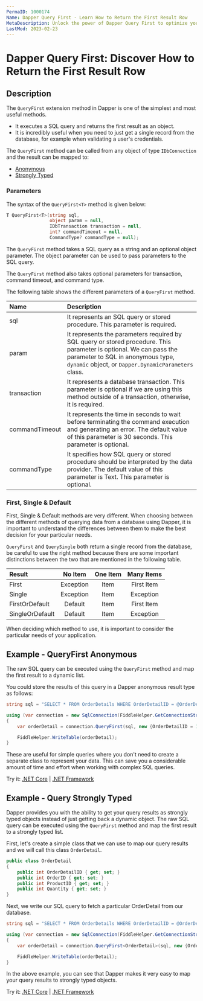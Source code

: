 ```yaml
---
PermaID: 1000174
Name: Dapper Query First - Learn How to Return the First Result Row
MetaDescription: Unlock the power of Dapper Query First to optimize your C# database operations. Learn how to use QueryFirst and QueryFirstAsync to return an anonymous type or strongly typed entity.
LastMod: 2023-02-23
---
```


# Dapper Query First: Discover How to Return the First Result Row

## Description

The `QueryFirst` extension method in Dapper is one of the simplest and most useful methods. 

 - It executes a SQL query and returns the first result as an object. 
 - It is incredibly useful when you need to just get a single record from the database, for example when validating a user's credentials. 

The `QueryFirst` method can be called from any object of type `IDbConnection` and the result can be mapped to:

- [Anonymous](#example---query-anonymous)
- [Strongly Typed](#example---query-strongly-typed)

### Parameters

The syntax of the `QueryFirst<T>` method is given below:

```csharp
T QueryFirst<T>(string sql, 
                object param = null, 
				IDbTransaction transaction = null, 
				int? commandTimeout = null, 
				CommandType? commandType = null);
```

The `QueryFirst` method takes a SQL query as a string and an optional object parameter. The object parameter can be used to pass parameters to the SQL query.

The `QueryFirst` method also takes optional parameters for transaction, command timeout, and command type.

The following table shows the different parameters of a `QueryFirst` method.

| Name | Description |
| :--- | :---------- |
| sql            | It represents an SQL query or stored procedure. This parameter is required. |
| param          | It represents the parameters required by SQL query or stored procedure. This parameter is optional. We can pass the parameter to SQL in anonymous type, `dynamic` object, or `Dapper.DynamicParameters` class. |
| transaction    | It represents a database transaction. This parameter is optional if we are using this method outside of a transaction, otherwise, it is required. |
| commandTimeout | It represents the time in seconds to wait before terminating the command execution and generating an error. The default value of this parameter is 30 seconds. This parameter is optional. |
| commandType    | It specifies how SQL query or stored procedure should be interpreted by the data provider. The default value of this parameter is Text. This parameter is optional. |

### First, Single & Default

First, Single & Default methods are very different. When choosing between the different methods of querying data from a database using Dapper, it is important to understand the differences between them to make the best decision for your particular needs.

`QueryFirst` and `QuerySingle` both return a single record from the database, be careful to use the right method because there are some important distinctions between the two that are mentioned in the following table.

| Result          | No Item   | One Item | Many Items |
| :-------------- | :-------: | :------: | :--------: |
| First           | Exception | Item     | First Item |
| Single          | Exception | Item     | Exception  |
| FirstOrDefault  | Default   | Item     | First Item |
| SingleOrDefault | Default   | Item     | Exception  |

When deciding which method to use, it is important to consider the particular needs of your application. 

## Example - QueryFirst Anonymous

The raw SQL query can be executed using the `QueryFirst` method and map the first result to a dynamic list. 

You could store the results of this query in a Dapper anonymous result type as follows:

```csharp
string sql = "SELECT * FROM OrderDetails WHERE OrderDetailID = @OrderDetailID;";

using (var connection = new SqlConnection(FiddleHelper.GetConnectionStringSqlServerW3Schools()))
{
    var orderDetail = connection.QueryFirst(sql, new {OrderDetailID = 1});

    FiddleHelper.WriteTable(orderDetail);
}
```

These are useful for simple queries where you don't need to create a separate class to represent your data. This can save you a considerable amount of time and effort when working with complex SQL queries.

Try it: [.NET Core](https://dotnetfiddle.net/CDQKMN) | [.NET Framework](https://dotnetfiddle.net/eogWc1)

## Example - Query Strongly Typed

Dapper provides you with the ability to get your query results as strongly typed objects instead of just getting back a dynamic object. The raw SQL query can be executed using the `QueryFirst` method and map the first result to a strongly typed list.

First, let's create a simple class that we can use to map our query results and we will call this class `OrderDetail`.

```csharp
public class OrderDetail
{
	public int OrderDetailID { get; set; }
	public int OrderID { get; set; }
	public int ProductID { get; set; }
	public int Quantity { get; set; }
}
```

Next, we write our SQL query to fetch a particular OrderDetail from our database.

```csharp
string sql = "SELECT * FROM OrderDetails WHERE OrderDetailID = @OrderDetailID;";

using (var connection = new SqlConnection(FiddleHelper.GetConnectionStringSqlServerW3Schools()))
{
    var orderDetail = connection.QueryFirst<OrderDetail>(sql, new {OrderDetailID = 1});

    FiddleHelper.WriteTable(orderDetail);
}
```

In the above example, you can see that Dapper makes it very easy to map your query results to strongly typed objects. 

Try it: [.NET Core](https://dotnetfiddle.net/FTB4ih) | [.NET Framework](https://dotnetfiddle.net/AV0OgZ)

